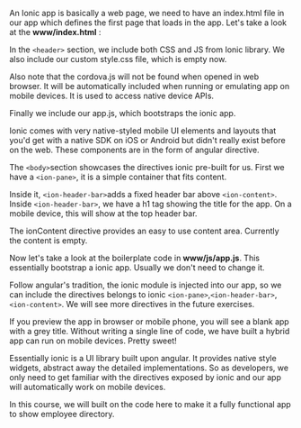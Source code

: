 An Ionic app is basically a web page, we need to have an index.html file in our app which defines the first page that loads in the app. 
Let's take a look at the **www/index.html** :

In the ```<header>``` section, we include both CSS and JS from Ionic library. We also include our custom style.css file, which is empty now.

Also note that the cordova.js  will not be found when opened in web browser. It will be automatically included when running or emulating app on mobile devices. 
It is used to access native device APIs.

Finally we include our app.js, which bootstraps the ionic app.

Ionic comes with very native-styled mobile UI elements and layouts that you'd get with a native SDK on iOS or Android but didn't really exist before on the web. 
These components are in the form of angular directive.

The ```<body>```section showcases the directives ionic pre-built for us. First we have a ```<ion-pane>```, it is a simple container that fits content. 

Inside it, ```<ion-header-bar>```adds a fixed header bar above ```<ion-content>```. Inside ```<ion-header-bar>```, we have a h1 tag showing the title for the app.
On a mobile device, this will show at the top header bar.

The ionContent directive provides an easy to use content area. Currently the content is empty.

Now let's take a look at the boilerplate code in **www/js/app.js**. This essentially bootstrap a ionic app. Usually we don't need to change it.

Follow angular's tradition, the ionic module is injected into our app, so we can include the directives belongs to ionic ```<ion-pane>```,```<ion-header-bar>```,```<ion-content>```. 
We will see more directives in the future exercises.

If you preview the app in browser or mobile phone, you will see a blank app with a grey title. Without writing a single line of code, we have built a hybrid app can run on mobile devices. Pretty sweet!

Essentially ionic is a UI library built upon angular. It provides native style widgets, abstract away the detailed implementations. So as developers, we only need to get familiar with 
the directives exposed by ionic and our app will automatically work on mobile devices.

In this course, we will built on the code here to make it a fully functional app to show employee directory.